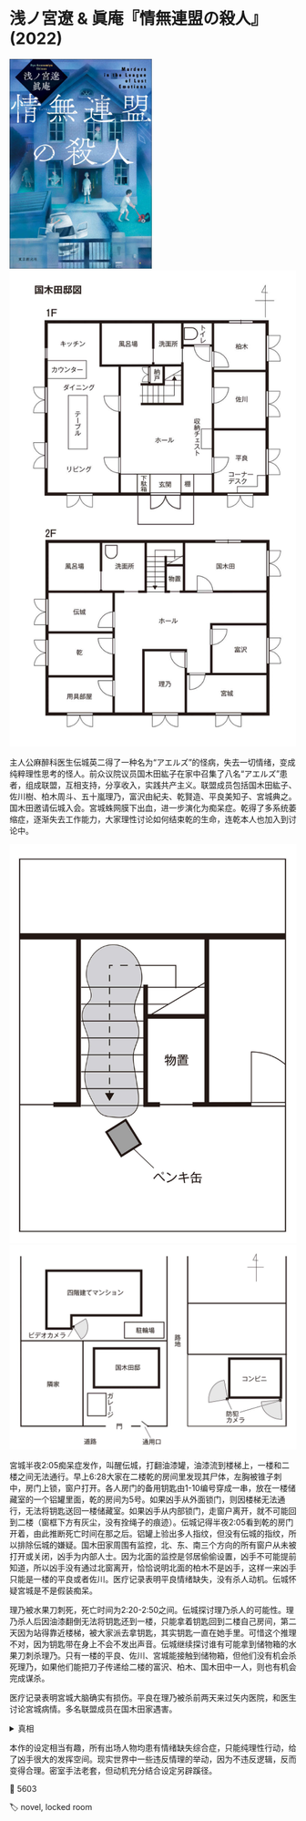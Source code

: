# 浅ノ宮遼 & 眞庵『情無連盟の殺人』(2022)

<img src=covers/2022_情無連盟の殺人.jpg width=250/>

<img src=images/情無連盟の殺人_平面图.jpg />

主人公麻醉科医生伝城英二得了一种名为“アエルズ”的怪病，失去一切情绪，变成纯粹理性思考的怪人。前众议院议员国木田紘子在家中召集了八名“アエルズ”患者，组成联盟，互相支持，分享收入，实践共产主义。联盟成员包括国木田紘子、佐川樹、柏木周斗、五十嵐理乃，富沢由紀夫、乾賢造、平良美知子、宮城典之。国木田邀请伝城入会。宮城蛛网膜下出血，进一步演化为痴呆症。乾得了多系统萎缩症，逐渐失去工作能力，大家理性讨论如何结束乾的生命，连乾本人也加入到讨论中。

<img src=images/情無連盟の殺人_油漆翻倒.jpg />

<img src=images/情無連盟の殺人_监控.jpg />

宮城半夜2:05痴呆症发作，叫醒伝城，打翻油漆罐，油漆流到楼梯上，一楼和二楼之间无法通行。早上6:28大家在二楼乾的房间里发现其尸体，左胸被锥子刺中，房门上锁，窗户打开。各人房门的备用钥匙由1-10编号穿成一串，放在一楼储藏室的一个铝罐里面，乾的房间为5号。如果凶手从外面锁门，则因楼梯无法通行，无法将钥匙送回一楼储藏室。如果凶手从内部锁门，走窗户离开，就不可能回到二楼（窗框下方有灰尘，没有拴绳子的痕迹）。伝城记得半夜2:05看到乾的房门开着，由此推断死亡时间在那之后。铝罐上验出多人指纹，但没有伝城的指纹，所以排除伝城的嫌疑。国木田家周围有监控，北、东、南三个方向的所有窗户从未被打开或关闭，凶手为内部人士。因为北面的监控是邻居偷偷设置，凶手不可能提前知道，所以凶手没有通过北窗离开，恰恰说明北面的柏木不是凶手，这样一来凶手只能是一楼的平良或者佐川。医疗记录表明平良情绪缺失，没有杀人动机。伝城怀疑宮城是不是假装痴呆。

理乃被水果刀刺死，死亡时间为2:20-2:50之间。伝城探讨理乃杀人的可能性。理乃杀人后因油漆翻倒无法将钥匙还到一楼，只能拿着钥匙回到二楼自己房间，第二天因为站得靠近楼梯，被大家派去拿钥匙，其实钥匙一直在她手里。可惜这个推理不对，因为钥匙带在身上不会不发出声音。伝城继续探讨谁有可能拿到储物箱的水果刀刺杀理乃。只有一楼的平良、佐川、宮城能接触到储物箱，但他们没有机会杀死理乃，如果他们能把刀子传递给二楼的富沢、柏木、国木田中一人，则也有机会完成谋杀。

医疗记录表明宮城大脑确实有损伤。平良在理乃被杀前两天来过矢内医院，和医生讨论宮城病情。多名联盟成员在国木田家遇害。

<details><summary>真相</summary>
凶手为富沢由紀夫。平良检验宮城的医疗记录，确认他是真痴呆，于是推断拿钥匙的理乃是凶手，其余联盟成员一致决定联手杀死理乃。国木田告诉理乃凶手是宫城和柏木，骗理乃上楼拿水果刀杀柏木，所以是死者理乃自己把凶器水果刀带上二楼。大家提前安排行动计划，包括柏木下楼出门，富沢和佐川下围棋，都是为了制造不在场证明。大家用餐桌和椅子设置路障，让宮城只能在客厅一侧游荡。

<img src=images/情無連盟の殺人_路障.jpg />

富沢杀死佐川、柏木、宮城、平良，打电话告诉国木田说柏木、宮城、平良联手杀死佐川，自己正当自卫将他们杀死。国木田相信了富沢的说法，并认为由自己自首正当防卫对联盟更好，于是交换血液和指纹。

富沢刺中乾后建议他锁门开窗，制造外人作案的假象，这样对联盟的损失最小。乾理性思考后决定执行富沢建议，自发锁门。

几起案件的核心诡计都是凶手利用受害者没有情绪的特性，让他们反过来协助自己。
</details>

本作的设定相当有趣，所有出场人物均患有情绪缺失综合症，只能纯理性行动，给了凶手很大的发挥空间。现实世界中一些违反情理的举动，因为不违反逻辑，反而变得合理。密室手法老套，但动机充分结合设定另辟蹊径。

:link: 5603

:label: novel, locked room